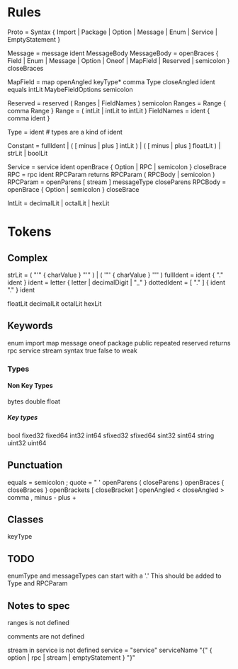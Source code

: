 # Rules

Proto = Syntax { Import | Package | Option | Message | Enum | Service | EmptyStatement }


Message = message ident MessageBody
MessageBody = openBraces { Field | Enum | Message | Option | Oneof | MapField | Reserved | semicolon } closeBraces

MapField = map openAngled keyType* comma Type closeAngled ident equals intLit MaybeFieldOptions semicolon

Reserved = reserved ( Ranges | FieldNames ) semicolon
Ranges = Range { comma Range }
Range = ( intLit | intLit to intLit ) 
FieldNames = ident { comma ident }

Type = ident # types are a kind of ident

Constant = fullIdent | ( [ minus | plus ] intLit ) | ( [ minus | plus ] floatLit ) | strLit | boolLit 

Service = service ident openBrace { Option | RPC | semicolon } closeBrace
RPC = rpc ident RPCParam returns RPCParam ( RPCBody | semicolon )
RPCParam = openParens [ stream ] messageType closeParens
RPCBody = openBrace { Option | semicolon } closeBrace

IntLit = decimalLit | octalLit | hexLit

# Tokens

## Complex

strLit = ( "'" { charValue } "'" ) |  ( '"' { charValue } '"' )
fullIdent = ident { "." ident }
ident = letter { letter | decimalDigit | "_" }
dottedIdent =  [ "." ] { ident "." } ident

floatLit
decimalLit
octalLit
hexLit

## Keywords

enum
import
map
message
oneof
package
public
repeated
reserved
returns
rpc
service
stream
syntax
true
false
to
weak

### Types

#### Non Key Types

bytes
double
float

##### Key types

bool
fixed32
fixed64
int32
int64
sfixed32
sfixed64
sint32
sint64
string
uint32
uint64

## Punctuation

equals =
semicolon ;
quote = " '
openParens (
closeParens )
openBraces {
closeBraces }
openBrackets [
closeBracket ]
openAngled <
closeAngled >
comma ,
minus -
plus +


## Classes


keyType


## TODO

enumType and messageTypes can start with a '.'
This should be added to Type and RPCParam

## Notes to spec

ranges is not defined

comments are not defined

stream in service is not defined
    service = "service" serviceName "{" { option | rpc | stream | emptyStatement } "}"